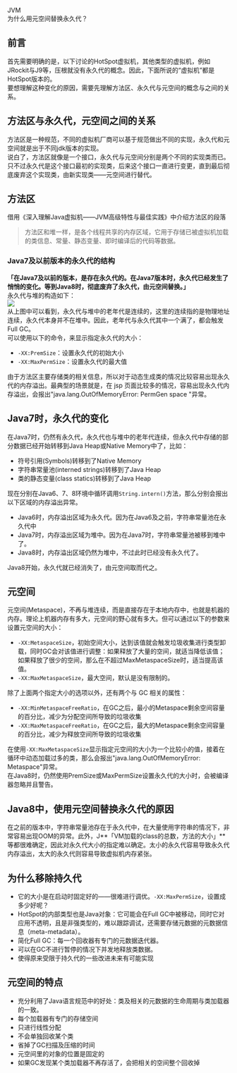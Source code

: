 JVM<br />为什么用元空间替换永久代？
<a name="L1a3s"></a>
## 前言
首先需要明确的是，以下讨论的HotSpot虚拟机，其他类型的虚拟机，例如JRockit与J9等，压根就没有永久代的概念。因此，下面所说的“虚拟机”都是HotSpot版本的。<br />要想理解这种变化的原因，需要先理解方法区、永久代与元空间的概念与之间的关系。
<a name="iSwo5"></a>
## 方法区与永久代，元空间之间的关系
方法区是一种规范，不同的虚拟机厂商可以基于规范做出不同的实现，永久代和元空间就是出于不同jdk版本的实现。<br />说白了，方法区就像是一个接口，永久代与元空间分别是两个不同的实现类而已。只不过永久代是这个接口最初的实现类，后来这个接口一直进行变更，直到最后彻底废弃这个实现类，由新实现类——元空间进行替代。
<a name="XDWdZ"></a>
## 方法区
借用《深入理解Java虚拟机——JVM高级特性与最佳实践》中介绍方法区的段落
> 方法区和堆一样，是各个线程共享的内存区域，它用于存储已被虚拟机加载的类信息、常量、静态变量、即时编译后的代码等数据。

<a name="F2t63"></a>
### Java7及以前版本的永久代的结构
**「在Java7及以前的版本，是存在永久代的。在Java7版本时，永久代已经发生了悄悄的变化。等到Java8时，彻底废弃了永久代，由元空间替换。」**<br />永久代与堆的构造如下：<br />![](https://cdn.nlark.com/yuque/0/2022/jpeg/396745/1660482981718-6f2d0def-bbc6-46b2-a16b-08ba12c6e0a9.jpeg)<br />从上图中可以看到，永久代与堆中的老年代是连续的，这里的连续指的是物理地址连续，永久代本身并不在堆中。因此，老年代与永久代其中一个满了，都会触发Full GC。<br />可以使用以下的命令，来显示指定永久代的大小：

- `-XX:PremSize`：设置永久代的初始大小
- `-XX:MaxPermSize`：设置永久代的最大值

由于方法区主要存储类的相关信息，所以对于动态生成类的情况比较容易出现永久代的内存溢出。最典型的场景就是，在 jsp 页面比较多的情况，容易出现永久代内存溢出，会报出"java.lang.OutOfMemoryError: PermGen space "异常。
<a name="Iqa1z"></a>
## Java7时，永久代的变化
在Java7时，仍然有永久代，永久代也与堆中的老年代连续，但永久代中存储的部分数据已经开始转移到Java Heap或Native Memory中了，比如：

- 符号引用(Symbols)转移到了Native Memory
- 字符串常量池(interned strings)转移到了Java Heap
- 类的静态变量(class statics)转移到了Java Heap

现在分别在Java6、7、8环境中循环调用`String.intern()`方法，那么分别会报出以下区域的内存溢出异常。

- Java6时，内存溢出区域为永久代。因为在Java6及之前，字符串常量池在永久代中
- Java7时，内存溢出区域为堆中。因为在Java7时，字符串常量池被移到堆中了。
- Java8时，内存溢出区域仍然为堆中，不过此时已经没有永久代了。

Java8开始，永久代就已经消失了，由元空间取而代之。
<a name="Qrg5k"></a>
## 元空间
元空间(Metaspace)，不再与堆连续，而是直接存在于本地内存中，也就是机器的内存。理论上机器内存有多大，元空间的野心就有多大。但可以通过以下的参数来设置元空间的大小：

- `-XX:MetaspaceSize`，初始空间大小，达到该值就会触发垃圾收集进行类型卸载，同时GC会对该值进行调整：如果释放了大量的空间，就适当降低该值；如果释放了很少的空间，那么在不超过MaxMetaspaceSize时，适当提高该值。
- `-XX:MaxMetaspaceSize`，最大空间，默认是没有限制的。

除了上面两个指定大小的选项以外，还有两个与 GC 相关的属性：

- `-XX:MinMetaspaceFreeRatio`，在GC之后，最小的Metaspace剩余空间容量的百分比，减少为分配空间所导致的垃圾收集
- `-XX:MaxMetaspaceFreeRatio`，在GC之后，最大的Metaspace剩余空间容量的百分比，减少为释放空间所导致的垃圾收集

在使用`-XX:MaxMetaspaceSize`显示指定元空间的大小为一个比较小的值，接着在循环中动态加载过多的类，那么会报出"java.lang.OutOfMemoryError: Metaspace"异常。<br />在Java8时，仍然使用PremSize或MaxPermSize设置永久代的大小时，会被编译器忽略并且警告。
<a name="HM0Hb"></a>
## Java8中，使用元空间替换永久代的原因
在之前的版本中，字符串常量池存在于永久代中，在大量使用字符串的情况下，非常容易出现OOM的异常。此外，J**「VM加载的class的总数，方法的大小」**等都很难确定，因此对永久代大小的指定难以确定。太小的永久代容易导致永久代内存溢出，太大的永久代则容易导致虚拟机内存紧张。
<a name="IYPnr"></a>
## 为什么移除持久代

- 它的大小是在启动时固定好的——很难进行调优。`-XX:MaxPermSize`，设置成多少好呢？
- HotSpot的内部类型也是Java对象：它可能会在Full GC中被移动，同时它对应用不透明，且是非强类型的，难以跟踪调试，还需要存储元数据的元数据信息（meta-metadata）。
- 简化Full GC：每一个回收器有专门的元数据迭代器。
- 可以在GC不进行暂停的情况下并发地释放类数据。
- 使得原来受限于持久代的一些改进未来有可能实现
<a name="ePmJ0"></a>
## 元空间的特点

- 充分利用了Java语言规范中的好处：类及相关的元数据的生命周期与类加载器的一致。
- 每个加载器有专门的存储空间
- 只进行线性分配
- 不会单独回收某个类
- 省掉了GC扫描及压缩的时间
- 元空间里的对象的位置是固定的
- 如果GC发现某个类加载器不再存活了，会把相关的空间整个回收掉
